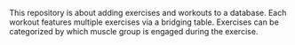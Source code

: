This repository is about adding exercises and workouts to a database. Each workout features multiple exercises via a bridging table. Exercises can be categorized by which muscle group is engaged during the exercise. 
